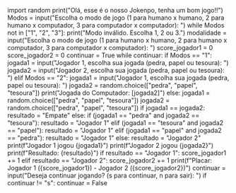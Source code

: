 import random
print("Olá, esse é o nosso Jokenpo, tenha um bom jogo!!")
Modos = input("Escolha o modo de jogo (1 para humano x humano, 2 para humano x
computador, 3 para computador x computador): ")
while Modos not in ["1", "2", "3"]:
print("Modo inválido. Escolha 1, 2 ou 3.")
modalidade = input("Escolha o modo de jogo (1 para humano x humano, 2 para
humano x computador, 3 para computador x computador): ")
score_jogador1 = 0
score_jogador2 = 0
continuar = True
while continuar:
if Modos == "1":
jogada1 = input("Jogador 1, escolha sua jogada (pedra, papel ou tesoura):
")
jogada2 = input("Jogador 2, escolha sua jogada (pedra, papel ou tesoura):
")
elif Modos == "2":
jogada1 = input("Jogador 1, escolha sua jogada (pedra, papel ou tesoura):
")
jogada2 = random.choice(["pedra", "papel", "tesoura"])
print("Jogada do Computador: [jogada2]")
else:
jogada1 = random.choice(["pedra", "papel", "tesoura"])
jogada2 = random.choice(["pedra", "papel", "tesoura"])
if jogada1 == jogada2:
resultado = "Empate"
else:
if (jogada1 == "pedra" and jogada2 == "tesoura"):
resultado = "Jogador 1"
elif (jogada1 == "tesoura" and jogada2 == "papel"):
resultado = "Jogador 1"
elif (jogada1 == "papel" and jogada2 == "pedra"):
resultado = "Jogador 1"
else:
resultado = "Jogador 2"
print(f"Jogador 1 jogou {jogada1}")
print(f"Jogador 2 jogou {jogada2}")
print(f"Resultado: {resultado}")
if resultado == "Jogador 1":
score_jogador1 += 1
elif resultado == "Jogador 2":
score_jogador2 += 1
print(f"Placar: Jogador 1 ({score_jogador1}) - Jogador 2 ({score_jogador2})")
continuar = input("Deseja continuar jogando? (s para continuar, n para sair):
")
if continuar != "s":
continuar = False
